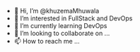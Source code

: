 - 👋 Hi, I’m @khuzemaMhuwala
- 👀 I’m interested in FullStack and DevOps
- 🌱 I’m currently learning DevOps 
- 💞️ I’m looking to collaborate on ...
- 📫 How to reach me ...

<!---
khuzemaMhuwala/khuzemaMhuwala is a ✨ special ✨ repository because its `README.md` (this file) appears on your GitHub profile.
You can click the Preview link to take a look at your changes.
--->
